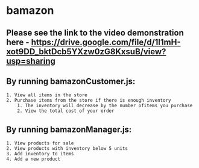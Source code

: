# bamazon

## Please see the link to the video demonstration here - https://drive.google.com/file/d/1I1mH-xot9DD_bktDcb5YXzw0zG8KxsuB/view?usp=sharing

## By running bamazonCustomer.js:
    1. View all items in the store
    2. Purchase items from the store if there is enough inventory
        1. The inventory will decrease by the number ofitems you purchase
        2. View the total cost of your order

## By running bamazonManager.js:
    1. View products for sale
    2. View products with inventory below 5 units
    3. Add inventory to items
    4. Add a new product
